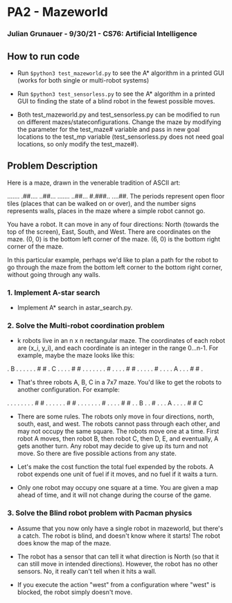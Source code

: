 # PA2 - Mazeworld 
### Julian Grunauer - 9/30/21 - CS76: Artificial Intelligence

## How to run code
* Run ```$python3 test_mazeworld.py``` to see the A* algorithm in a printed GUI (works for both single or multi-robot systems)
* Run ```$python3 test_sensorless.py``` to see the A* algorithm in a printed GUI to finding the state of a blind robot in the fewest possible moves.

* Both test_mazeworld.py and test_sensorless.py can be modified to run on different mazes/stateconfigurations. Change the maze by modifying the parameter for the test_maze# variable and pass in new goal locations to the test_mp variable (test_sensorless.py does not need goal locations, so only modify the test_maze#). 

## Problem Description
Here is a maze, drawn in the venerable tradition of ASCII art:

.......
.##....
..##...
.......
..##...
#.###..
....##.
The periods represent open floor tiles (places that can be walked on or over), and the number signs represents walls, places in the maze where a simple robot cannot go.

You have a robot. It can move in any of four directions: North (towards the top of the screen), East, South, and West. There are coordinates on the maze. (0, 0) is the bottom left corner of the maze. (6, 0) is the bottom right corner of the maze.

In this particular example, perhaps we'd like to plan a path for the robot to go through the maze from the bottom left corner to the bottom right corner, without going through any walls.

### 1. Implement A-star search
* Implement A* search in astar_search.py. 

### 2. Solve the Multi-robot coordination problem
* k robots live in an n x n rectangular maze. The coordinates of each robot are (x_i, y_i), and each coordinate is an integer in the range 0...n-1. For example, maybe the maze looks like this:

. B . . . . .
. # # . C . .
. . # # . . .
. . . . # . .
. . # # . . .
. . # . . . .
A . . . # # .
* That's three robots A, B, C in a 7x7 maze. You'd like to get the robots to another configuration. For example:

. . . . . . .
. # # . . . .
. . # # . . .
. . . . # . .
. . # # . . B
. . # . . . A
. . . . # # C
* There are some rules. The robots only move in four directions, north, south, east, and west. The robots cannot pass through each other, and may not occupy the same square. The robots move one at a time. First robot A moves, then robot B, then robot C, then D, E, and eventually, A gets another turn. Any robot may decide to give up its turn and not move. So there are five possible actions from any state.

* Let's make the cost function the total fuel expended by the robots. A robot expends one unit of fuel if it moves, and no fuel if it waits a turn.

* Only one robot may occupy one square at a time. You are given a map ahead of time, and it will not change during the course of the game.

### 3. Solve the Blind robot problem with Pacman physics
* Assume that you now only have a single robot in mazeworld, but there's a catch. The robot is blind, and doesn't know where it starts! The robot does know the map of the maze.

* The robot has a sensor that can tell it what direction is North (so that it can still move in intended directions). However, the robot has no other sensors.  No, it really can't tell when it hits a wall.

* If you execute the action "west" from a configuration where "west" is blocked, the robot simply doesn't move.

